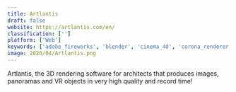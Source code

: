 ```yaml
---
title: Artlantis
draft: false 
website: https://artlantis.com/en/
classification: ['']
platform: ['Web']
keywords: ['adobe_fireworks', 'blender', 'cinema_4d', 'corona_renderer', 'houdini', 'keyshot', 'lightwave_3d', 'lumion', 'modo', 'maxwell_render', 'maya', 'octane_render', 'powtoon', 'sketchup', 'substance_designer', 'tumult_hype', 'unity', 'zbrush']
image: 2020/04/Artlantis.png
---
```

Artlantis, the 3D rendering software for architects that produces images, panoramas and VR objects in very high quality and record time!